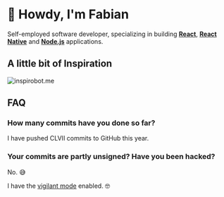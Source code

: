 # 👋 Howdy, I'm Fabian

Self-employed software developer, specializing in building [**React**](https://reactjs.org), [**React Native**](https://reactnative.dev) and [**Node.js**](https://nodejs.org) applications.

## A little bit of Inspiration

![inspirobot.me](https://generated.inspirobot.me/a/Ra6Vj0Lr6z.jpg)

## FAQ

### How many commits have you done so far?

I have pushed CLVII commits to GitHub this year.

### Your commits are partly unsigned? Have you been hacked?

No. 😅

I have the [vigilant mode](https://docs.github.com/github/authenticating-to-github/displaying-verification-statuses-for-all-of-your-commits) enabled. 🤓
